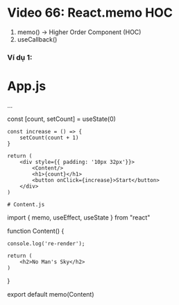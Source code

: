# Video 66: React.memo HOC

1. memo() -> Higher Order Component (HOC)
2. useCallback()

### Ví dụ 1:

  # App.js

  ...

  const [count, setCount] = useState(0)

    const increase = () => {
        setCount(count + 1)
    }

    return (
        <div style={{ padding: '10px 32px'}}>
            <Content/>
            <h1>{count}</h1>
            <button onClick={increase}>Start</button>
        </div>
    )

    # Content.js
    
import { memo, useEffect, useState } from "react"


function Content() {

    console.log('re-render');

    return (
        <h2>No Man's Sky</h2>
    )
}

export default memo(Content)